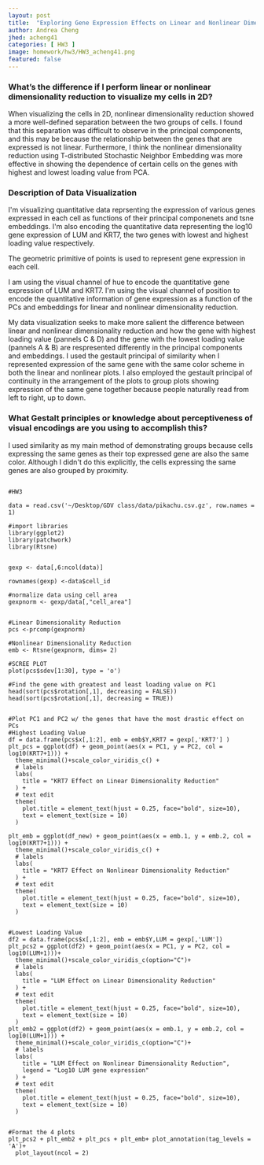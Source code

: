 ```yaml
---
layout: post
title:  "Exploring Gene Expression Effects on Linear and Nonlinear Dimensionality Reduction"
author: Andrea Cheng
jhed: acheng41
categories: [ HW3 ]
image: homework/hw3/HW3_acheng41.png
featured: false
---
```


### What’s the difference if I perform linear or nonlinear dimensionality reduction to visualize my cells in 2D?
When visualizing the cells in 2D, nonlinear dimensionality reduction showed a more well-defined separation between the two groups of cells. I found that this separation was difficult to observe in the principal components, and this may be because the relationship between the genes that are expressed is not linear. Furthermore, I think the nonlinear dimensionality reduction using T-distributed Stochastic Neighbor Embedding was more effective in showing the dependence of certain cells on the genes with highest and lowest loading value from PCA. 


### Description of Data Visualization
I'm visualizing quantitative data reprsenting the expression of various genes expressed in each cell as functions of their principal componenets and tsne embeddings. I'm also encoding the quantitative data representing the log10 gene expression of LUM and KRT7, the two genes with lowest and highest loading value respectively. 

The geometric primitive of points is used to represent gene expression in each cell. 

I am using the visual channel of hue to encode the quantitative gene expression of LUM and KRT7. I'm using the visual channel of position to encode the quantitative information of gene expression as a function of the PCs and embeddings for linear and nonlinear dimensionality reduction. 

My data visualization seeks to make more salient the difference between linear and nonlinear dimensionality reduction and how the gene with highest loading value (pannels C & D) and the gene with the lowest loading value (pannels A & B) are respresented differently in the principal components and embeddings. I used the gestault principal of similarity when I represented expression of the same gene with the same color scheme in both the linear and nonlinear plots. I also employed the gestault principal of continuity in the arrangement of the plots to group plots showing expression of the same gene together because people naturally read from left to right, up to down.


### What Gestalt principles or knowledge about perceptiveness of visual encodings are you using to accomplish this?
I used similarity as my main method of demonstrating groups because cells expressing the same genes as their top expressed gene are also the same color. Although I didn't do this explicitly, the cells expressing the same genes are also grouped by proximity.

```{r}

#HW3

data = read.csv('~/Desktop/GDV class/data/pikachu.csv.gz', row.names = 1)

#import libraries
library(ggplot2)
library(patchwork)
library(Rtsne)


gexp <- data[,6:ncol(data)]

rownames(gexp) <-data$cell_id

#normalize data using cell area
gexpnorm <- gexp/data[,"cell_area"]


#Linear Dimensionality Reduction
pcs <-prcomp(gexpnorm)

#Nonlinear Dimensionality Reduction
emb <- Rtsne(gexpnorm, dims= 2)

#SCREE PLOT 
plot(pcs$sdev[1:30], type = 'o')

#Find the gene with greatest and least loading value on PC1
head(sort(pcs$rotation[,1], decreasing = FALSE))
head(sort(pcs$rotation[,1], decreasing = TRUE))


#Plot PC1 and PC2 w/ the genes that have the most drastic effect on PCs
#Highest Loading Value
df = data.frame(pcs$x[,1:2], emb = emb$Y,KRT7 = gexp[,'KRT7'] )
plt_pcs = ggplot(df) + geom_point(aes(x = PC1, y = PC2, col = log10(KRT7+1))) + 
  theme_minimal()+scale_color_viridis_c() +
  # labels
  labs(
    title = "KRT7 Effect on Linear Dimensionality Reduction"
  ) + 
  # text edit
  theme(
    plot.title = element_text(hjust = 0.25, face="bold", size=10),
    text = element_text(size = 10)
  )

plt_emb = ggplot(df_new) + geom_point(aes(x = emb.1, y = emb.2, col = log10(KRT7+1))) +
  theme_minimal()+scale_color_viridis_c() +
  # labels
  labs(
    title = "KRT7 Effect on Nonlinear Dimensionality Reduction"
  ) + 
  # text edit
  theme(
    plot.title = element_text(hjust = 0.25, face="bold", size=10),
    text = element_text(size = 10)
  )


#Lowest Loading Value
df2 = data.frame(pcs$x[,1:2], emb = emb$Y,LUM = gexp[,'LUM'])
plt_pcs2 = ggplot(df2) + geom_point(aes(x = PC1, y = PC2, col = log10(LUM+1)))+ 
  theme_minimal()+scale_color_viridis_c(option="C")+
  # labels
  labs(
    title = "LUM Effect on Linear Dimensionality Reduction"
  ) + 
  # text edit
  theme(
    plot.title = element_text(hjust = 0.25, face="bold", size=10),
    text = element_text(size = 10)
  )
plt_emb2 = ggplot(df2) + geom_point(aes(x = emb.1, y = emb.2, col = log10(LUM+1))) +
  theme_minimal()+scale_color_viridis_c(option="C")+
  # labels
  labs(
    title = "LUM Effect on Nonlinear Dimensionality Reduction",
    legend = "Log10 LUM gene expression"
  ) + 
  # text edit
  theme(
    plot.title = element_text(hjust = 0.25, face="bold", size=10),
    text = element_text(size = 10)
  )


#Format the 4 plots
plt_pcs2 + plt_emb2 + plt_pcs + plt_emb+ plot_annotation(tag_levels = 'A')+
  plot_layout(ncol = 2)



```


